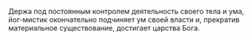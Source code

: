 Держа под постоянным контролем деятельность своего тела и ума, йог-мистик окончательно подчиняет ум своей власти и, прекратив материальное существование, достигает царства Бога.